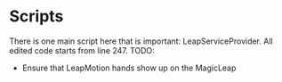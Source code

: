 # Scripts
There is one main script here that is important: LeapServiceProvider. All edited code starts from line 247.
TODO:
- Ensure that LeapMotion hands show up on the MagicLeap